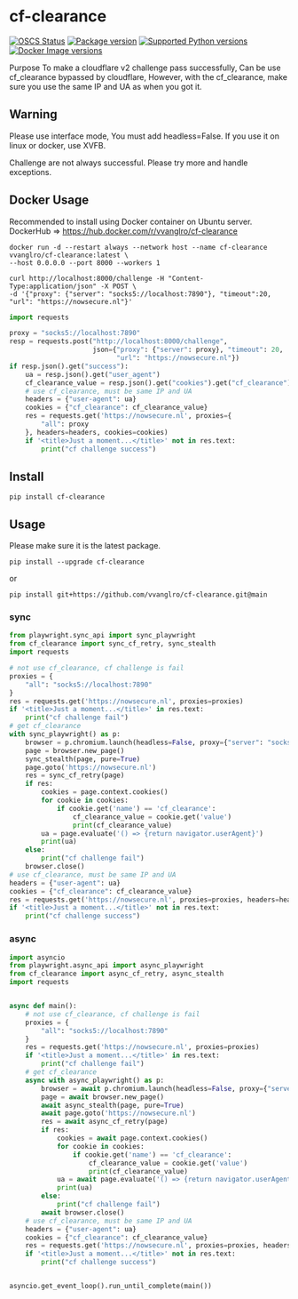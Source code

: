 # cf-clearance

[![OSCS Status](https://www.oscs1024.com/platform/badge/vvanglro/cf_clearance.svg?size=small)](https://www.oscs1024.com/project/vvanglro/cf_clearance?ref=badge_small)
[![Package version](https://img.shields.io/pypi/v/cf_clearance?color=%2334D058&label=pypi%20package)](https://pypi.python.org/pypi/cf_clearance)
[![Supported Python versions](https://img.shields.io/pypi/pyversions/cf_clearance.svg?color=%2334D058)](https://pypi.python.org/pypi/cf_clearance)
[![Docker Image versions](https://img.shields.io/docker/v/vvanglro/cf-clearance?color=%2334D058&label=docker%20version)](https://hub.docker.com/r/vvanglro/cf-clearance)


Purpose To make a cloudflare v2 challenge pass successfully, Can be use cf_clearance bypassed by cloudflare, However, with
the cf_clearance, make sure you use the same IP and UA as when you got it.

## Warning

Please use interface mode, You must add headless=False.
If you use it on linux or docker, use XVFB.

Challenge are not always successful. Please try more and handle exceptions.


## Docker Usage

Recommended to install using Docker container on Ubuntu server.
DockerHub => https://hub.docker.com/r/vvanglro/cf-clearance

```shell
docker run -d --restart always --network host --name cf-clearance vvanglro/cf-clearance:latest \
--host 0.0.0.0 --port 8000 --workers 1
```

```shell
curl http://localhost:8000/challenge -H "Content-Type:application/json" -X POST \
-d '{"proxy": {"server": "socks5://localhost:7890"}, "timeout":20, "url": "https://nowsecure.nl"}'
```

```python
import requests

proxy = "socks5://localhost:7890"
resp = requests.post("http://localhost:8000/challenge",
                     json={"proxy": {"server": proxy}, "timeout": 20,
                           "url": "https://nowsecure.nl"})
if resp.json().get("success"):
    ua = resp.json().get("user_agent")
    cf_clearance_value = resp.json().get("cookies").get("cf_clearance")
    # use cf_clearance, must be same IP and UA
    headers = {"user-agent": ua}
    cookies = {"cf_clearance": cf_clearance_value}
    res = requests.get('https://nowsecure.nl', proxies={
        "all": proxy
    }, headers=headers, cookies=cookies)
    if '<title>Just a moment...</title>' not in res.text:
        print("cf challenge success")
```

## Install

```
pip install cf-clearance
```

## Usage

Please make sure it is the latest package.

```
pip install --upgrade cf-clearance
```
or
```shell
pip install git+https://github.com/vvanglro/cf-clearance.git@main
```

### sync

```python
from playwright.sync_api import sync_playwright
from cf_clearance import sync_cf_retry, sync_stealth
import requests

# not use cf_clearance, cf challenge is fail
proxies = {
    "all": "socks5://localhost:7890"
}
res = requests.get('https://nowsecure.nl', proxies=proxies)
if '<title>Just a moment...</title>' in res.text:
    print("cf challenge fail")
# get cf_clearance
with sync_playwright() as p:
    browser = p.chromium.launch(headless=False, proxy={"server": "socks5://localhost:7890"})
    page = browser.new_page()
    sync_stealth(page, pure=True)
    page.goto('https://nowsecure.nl')
    res = sync_cf_retry(page)
    if res:
        cookies = page.context.cookies()
        for cookie in cookies:
            if cookie.get('name') == 'cf_clearance':
                cf_clearance_value = cookie.get('value')
                print(cf_clearance_value)
        ua = page.evaluate('() => {return navigator.userAgent}')
        print(ua)
    else:
        print("cf challenge fail")
    browser.close()
# use cf_clearance, must be same IP and UA
headers = {"user-agent": ua}
cookies = {"cf_clearance": cf_clearance_value}
res = requests.get('https://nowsecure.nl', proxies=proxies, headers=headers, cookies=cookies)
if '<title>Just a moment...</title>' not in res.text:
    print("cf challenge success")
```

### async

```python
import asyncio
from playwright.async_api import async_playwright
from cf_clearance import async_cf_retry, async_stealth
import requests


async def main():
    # not use cf_clearance, cf challenge is fail
    proxies = {
        "all": "socks5://localhost:7890"
    }
    res = requests.get('https://nowsecure.nl', proxies=proxies)
    if '<title>Just a moment...</title>' in res.text:
        print("cf challenge fail")
    # get cf_clearance
    async with async_playwright() as p:
        browser = await p.chromium.launch(headless=False, proxy={"server": "socks5://localhost:7890"})
        page = await browser.new_page()
        await async_stealth(page, pure=True)
        await page.goto('https://nowsecure.nl')
        res = await async_cf_retry(page)
        if res:
            cookies = await page.context.cookies()
            for cookie in cookies:
                if cookie.get('name') == 'cf_clearance':
                    cf_clearance_value = cookie.get('value')
                    print(cf_clearance_value)
            ua = await page.evaluate('() => {return navigator.userAgent}')
            print(ua)
        else:
            print("cf challenge fail")
        await browser.close()
    # use cf_clearance, must be same IP and UA
    headers = {"user-agent": ua}
    cookies = {"cf_clearance": cf_clearance_value}
    res = requests.get('https://nowsecure.nl', proxies=proxies, headers=headers, cookies=cookies)
    if '<title>Just a moment...</title>' not in res.text:
        print("cf challenge success")


asyncio.get_event_loop().run_until_complete(main())
```
